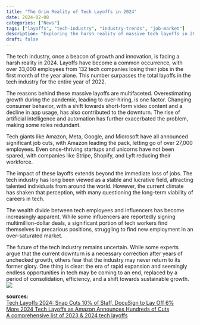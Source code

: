 ```yaml
---
title: "The Grim Reality of Tech Layoffs in 2024"
date: 2024-02-08
categories: ["News"]
tags: ["layoffs", "tech-industry", "industry-trends", "job-market"]
description: "Exploring the harsh reality of massive tech layoffs in 2024, the reasons behind them, and their impact on the industry."
draft: false
---
```


The tech industry, once a beacon of growth and innovation, is facing a harsh reality in 2024. Layoffs have become a common occurrence, with over 33,000 employees from 132 tech companies losing their jobs in the first month of the year alone. This number surpasses the total layoffs in the tech industry for the entire year of 2022.

The reasons behind these massive layoffs are multifaceted. Overestimating growth during the pandemic, leading to over-hiring, is one factor. Changing consumer behavior, with a shift towards short-form video content and a decline in app usage, has also contributed to the downturn. The rise of artificial intelligence and automation has further exacerbated the problem, making some roles redundant.

Tech giants like Amazon, Meta, Google, and Microsoft have all announced significant job cuts, with Amazon leading the pack, letting go of over 27,000 employees. Even once-thriving startups and unicorns have not been spared, with companies like Stripe, Shopify, and Lyft reducing their workforce.

The impact of these layoffs extends beyond the immediate loss of jobs. The tech industry has long been viewed as a stable and lucrative field, attracting talented individuals from around the world. However, the current climate has shaken that perception, with many questioning the long-term viability of careers in tech.

The wealth divide between tech employees and influencers has become increasingly apparent. While some influencers are reportedly signing multimillion-dollar deals, a significant portion of tech workers find themselves in precarious positions, struggling to find new employment in an over-saturated market.

The future of the tech industry remains uncertain. While some experts argue that the current downturn is a necessary correction after years of unchecked growth, others fear that the industry may never return to its former glory. One thing is clear: the era of rapid expansion and seemingly endless opportunities in tech may be coming to an end, replaced by a period of consolidation, efficiency, and a shift towards sustainable growth.
![](/images/blogs/2/1.jpg)

**sources:**  
[Tech Layoffs 2024: Snap Cuts 10% of Staff, DocuSign to Lay Off 6%](https://www.nerdwallet.com/article/finance/tech-layoffs)  
[More 2024 Tech Layoffs as Amazon Announces Hundreds of Cuts](https://tech.co/news/amazon-job-cuts)  
[A comprehensive list of 2023 & 2024 tech layoffs](https://techcrunch.com/2024/01/25/tech-layoffs-2023-list/)

